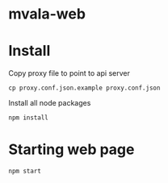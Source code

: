 # mvala-web

# Install
Copy proxy file to point to api server
```
cp proxy.conf.json.example proxy.conf.json
```
Install all node packages
```
npm install
```

# Starting web page
```
npm start
```
